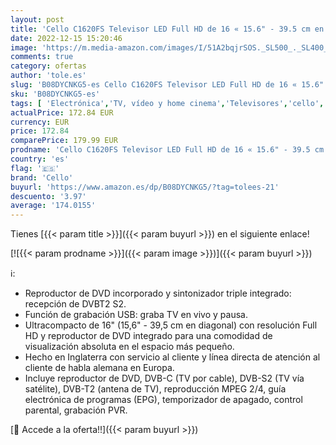 ```yaml
---
layout: post
title: 'Cello C1620FS Televisor LED Full HD de 16 « 15.6" - 39.5 cm en diagonal  con reproductor de DVD incorporado DVBT2 S2 Triple sintonizador nuevo modelo 2021  negro'
date: 2022-12-15 15:20:46
image: 'https://m.media-amazon.com/images/I/51A2bqjrSOS._SL500_._SL400_.jpg'
comments: true
category: ofertas
author: 'tole.es'
slug: 'B08DYCNKG5-es Cello C1620FS Televisor LED Full HD de 16 « 15.6" - 39.5...'
sku: 'B08DYCNKG5-es'
tags: [ 'Electrónica','TV, vídeo y home cinema','Televisores','cello','televisor','🇪🇸', ]
actualPrice: 172.84 EUR
currency: EUR
price: 172.84
comparePrice: 179.99 EUR
prodname: 'Cello C1620FS Televisor LED Full HD de 16 « 15.6" - 39.5 cm en diagonal  con reproductor de DVD incorporado DVBT2 S2 Triple sintonizador nuevo modelo 2021  negro'
country: 'es'
flag: '🇪🇸'
brand: 'Cello'
buyurl: 'https://www.amazon.es/dp/B08DYCNKG5/?tag=tolees-21'
descuento: '3.97'
average: '174.0155'
---
```


Tienes [{{< param title >}}]({{< param buyurl >}}) en el siguiente enlace!

[![{{< param prodname >}}]({{< param image >}})]({{< param buyurl >}})

ℹ️:

- Reproductor de DVD incorporado y sintonizador triple integrado: recepción de DVBT2 S2.
- Función de grabación USB: graba TV en vivo y pausa.
- Ultracompacto de 16" (15,6" - 39,5 cm en diagonal) con resolución Full HD y reproductor de DVD integrado para una comodidad de visualización absoluta en el espacio más pequeño.
- Hecho en Inglaterra con servicio al cliente y línea directa de atención al cliente de habla alemana en Europa.
- Incluye reproductor de DVD, DVB-C (TV por cable), DVB-S2 (TV vía satélite), DVB-T2 (antena de TV), reproducción MPEG 2/4, guía electrónica de programas (EPG), temporizador de apagado, control parental, grabación PVR.

[🛒 Accede a la oferta!!]({{< param buyurl >}})
